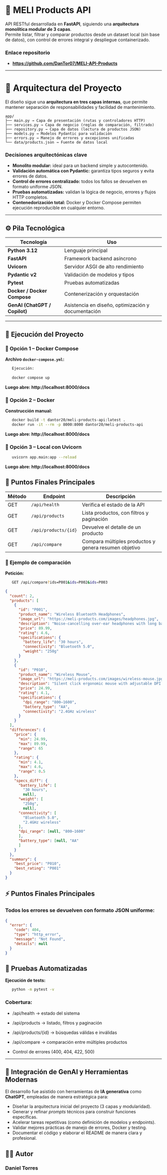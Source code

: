 # 🛒 MELI Products API  
API RESTful desarrollada en **FastAPI**, siguiendo una **arquitectura monolítica modular de 3 capas**.  
Permite listar, filtrar y comparar productos desde un dataset local (sin base de datos), con control de errores integral y despliegue containerizado.

### Enlace repositorio 
- **https://github.com/DanTor07/MELI-API-Products**
---

# 🧱 Arquitectura del Proyecto

El diseño sigue una **arquitectura en tres capas internas**, que permite mantener separación de responsabilidades y facilidad de mantenimiento.

```text
app/
├── main.py → Capa de presentación (rutas y controladores HTTP)
├── services.py → Capa de negocio (reglas de comparación, filtrado)
├── repository.py → Capa de datos (lectura de productos JSON)
├── models.py → Modelos Pydantic para validación
├── errors.py → Manejo de errores y excepciones unificadas
└── data/products.json → Fuente de datos local
```
### Decisiones arquitectónicas clave
- **Monolito modular:** ideal para un backend simple y autocontenido.  
- **Validación automática con Pydantic:** garantiza tipos seguros y evita errores de datos.  
- **Control de errores centralizado:** todos los fallos se devuelven en formato uniforme JSON.  
- **Pruebas automatizadas:** validan la lógica de negocio, errores y flujos HTTP completos.  
- **Contenedorización total:** Docker y Docker Compose permiten ejecución reproducible en cualquier entorno.
---

## ⚙️ Pila Tecnológica

| Tecnología                 | Uso |
|----------------------------|-----|
| **Python 3.12**            | Lenguaje principal |
| **FastAPI**                | Framework backend asíncrono |
| **Uvicorn**                | Servidor ASGI de alto rendimiento |
| **Pydantic v2**            | Validación de modelos y tipos |
| **Pytest**       | Pruebas automatizadas |
| **Docker / Docker Compose** | Contenerización y orquestación |
| **GenAI (ChatGPT / Copilot)** | Asistencia en diseño, optimización y documentación |

---

## 🚀 Ejecución del Proyecto

### 🔹 Opción 1 – Docker Compose

**Archivo `docker-compose.yml`:**

```bash
   Ejecución:
   
   docker compose up
```
**Luego abre: http://localhost:8000/docs**

### 🔹 Opción 2 – Docker

**Construcción manual:**

```bash
   docker build -t dantor20/meli-products-api:latest .
   docker run -it --rm -p 8000:8000 dantor20/meli-products-api
```
**Luego abre: http://localhost:8000/docs**


### 🔹 Opción 3 – Local con Uvicorn
```bash
   uvicorn app.main:app --reload
```
**Luego abre: http://localhost:8000/docs**

## 🧩 Puntos Finales Principales

| Método | Endpoint              | Descripción                                             |
|--------|-----------------------|---------------------------------------------------------|
| GET    | `/api/health`         | Verifica el estado de la API                            |
| GET    | `/api/products`       | Lista productos, con filtros y paginación               |
| GET    | `/api/products/{id}`  | Devuelve el detalle de un producto                      |
| GET    | `/api/compare`        | Compara múltiples productos y genera resumen objetivo   |

### 🧪 Ejemplo de comparación

**Petición:**

```bash
   GET /api/compare?ids=P001&ids=P002&ids=P003
```

```json
{
  "count": 2,
  "products": [
    {
      "id": "P001",
      "product_name": "Wireless Bluetooth Headphones",
      "image_url": "https://meli-products.com/images/headphones.jpg",
      "description": "Noise-cancelling over-ear headphones with long battery life.",
      "price": 89.99,
      "rating": 4.6,
      "specifications": {
        "battery_life": "30 hours",
        "connectivity": "Bluetooth 5.0",
        "weight": "250g"
      }
    },
    {
      "id": "P010",
      "product_name": "Wireless Mouse",
      "image_url": "https://meli-products.com/images/wireless-mouse.jpg",
      "description": "Silent click ergonomic mouse with adjustable DPI.",
      "price": 24.99,
      "rating": 4.1,
      "specifications": {
        "dpi_range": "800–1600",
        "battery_type": "AA",
        "connectivity": "2.4GHz wireless"
      }
    }
  ],
  "differences": {
    "price": {
      "min": 24.99,
      "max": 89.99,
      "range": 65
    },
    "rating": {
      "min": 4.1,
      "max": 4.6,
      "range": 0.5
    },
    "specs_diff": {
      "battery_life": [
        "30 hours",
        null],
      "weight": [
        "250g",
        null],
      "connectivity": [
        "Bluetooth 5.0",
        "2.4GHz wireless"
      ],
      "dpi_range": [null, "800–1600"
      ],
      "battery_type": [null, "AA"
      ]
    }
  },
  "summary": {
    "best_price": "P010",
    "best_rating": "P001"
  }
}
```
## ⚡ Puntos Finales Principales

### Todos los errores se devuelven con formato JSON uniforme:


```json
{
  "error": {
    "code": 404,
    "type": "http_error",
    "message": "Not Found",
    "details": null
  }
}
```
## 🧪 Pruebas Automatizadas

**Ejecución de tests:**

```bash
   python -m pytest -v
```
### Cobertura:

- /api/health → estado del sistema

- /api/products → listado, filtros y paginación

- /api/products/{id} → búsquedas válidas e inválidas

- /api/compare → comparación entre múltiples productos

- Control de errores (400, 404, 422, 500)

---

## 🤖 Integración de GenAI y Herramientas Modernas

El desarrollo fue asistido con herramientas de **IA generativa** como **ChatGPT**, empleadas de manera estratégica para:

- Diseñar la arquitectura inicial del proyecto (3 capas y modularidad).  
- Generar y refinar *prompts* técnicos para construir funciones específicas.  
- Acelerar tareas repetitivas (como definición de modelos y endpoints).  
- Validar mejores prácticas de manejo de errores, Docker y testing.  
- Documentar el código y elaborar el README de manera clara y profesional.

## 👨‍💻 Autor

### Daniel Torres
